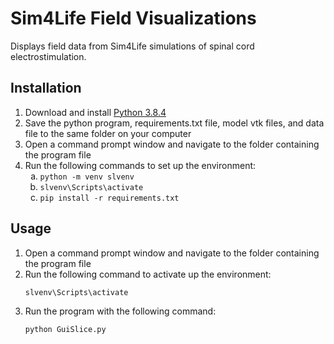 # Sim4Life Field Visualizations

Displays field data from Sim4Life simulations of spinal cord electrostimulation.

## Installation

1. Download and install [Python 3.8.4](https://www.python.org/downloads/release/python-384)
2. Save the python program, requirements.txt file, model vtk files, and data file to the same folder on your computer
3. Open a command prompt window and navigate to the folder containing the program file
4. Run the following commands to set up the environment:
    <ol type="a">
      <li><code>python -m venv slvenv</code></li>
      <li><code>slvenv\Scripts\activate</code></li>
      <li><code>pip install -r requirements.txt</code></li>
    </ol>

## Usage
1. Open a command prompt window and navigate to the folder containing the program file
2. Run the following command to activate up the environment:
    ```
    slvenv\Scripts\activate
    ```
3. Run the program with the following command:
    ```
    python GuiSlice.py
    ```